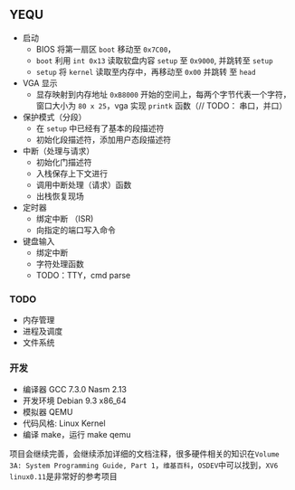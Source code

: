 ## YEQU ##
- 启动
    - BIOS 将第一扇区 `boot` 移动至 `0x7C00`，
    - `boot` 利用 `int 0x13` 读取软盘内容 `setup` 至 `0x9000`, 并跳转至 `setup`
    - `setup` 将 `kernel` 读取至内存中，再移动至 `0x00` 并跳转 至 `head`
- VGA 显示
    - 显存映射到内存地址 `0xB8000` 开始的空间上，每两个字节代表一个字符，窗口大小为 `80 x 25`，vga 实现 `printk` 函数（// TODO： 串口，并口）
- 保护模式（分段）
    - 在 `setup` 中已经有了基本的段描述符
    - 初始化段描述符，添加用户态段描述符
- 中断（处理与请求）
    - 初始化门描述符
    - 入栈保存上下文进行
    - 调用中断处理（请求）函数
    - 出栈恢复现场
- 定时器
    - 绑定中断 （ISR)
    - 向指定的端口写入命令
- 键盘输入
    - 绑定中断
    - 字符处理函数
    - TODO：TTY，cmd parse

### TODO ###
- 内存管理
- 进程及调度
- 文件系统

### 开发 ###
- 编译器 GCC 7.3.0  Nasm 2.13
- 开发环境 Debian 9.3 x86_64
- 模拟器 QEMU
- 代码风格: Linux Kernel
- 编译 make，运行 make qemu

项目会继续完善，会继续添加详细的文档注释，很多硬件相关的知识在`Volume 3A: System Programming Guide, Part 1`，`维基百科`，`OSDEV`中可以找到，`XV6` `linux0.11`是非常好的参考项目